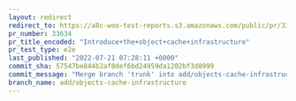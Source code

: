 ```yaml
---
layout: redirect
redirect_to: https://a8c-woo-test-reports.s3.amazonaws.com/public/pr/33634/e2e/index.html
pr_number: 33634
pr_title_encoded: "Introduce+the+object+cache+infrastructure"
pr_test_type: e2e
last_published: "2022-07-21 07:28:11 +0000"
commit_sha: 57547be844b2af0def6bd24959da1202bf3d8999
commit_message: "Merge branch 'trunk' into add/objects-cache-infrastructure"
branch_name: add/objects-cache-infrastructure
---
```

